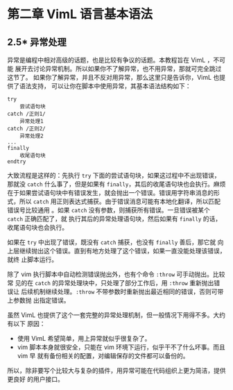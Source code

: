 # 第二章 VimL 语言基本语法

## 2.5\* 异常处理

异常是编程中相对高级的话题，也是比较有争议的话题。本教程旨在 VimL ，不可能
展开去讨论异常机制。所以如果你不了解异常，也不用异常，那就可完全跳过这节了。
如果你了解异常，并且不反对用异常，那么这里只是告诉你，VimL 也提供了语法支持，
可以让你在脚本中使用异常，其基本语法结构如下：

```vim
try
    尝试语句块
catch /正则1/
    异常处理1
catch /正则2/
    异常处理2
...
finally
    收尾语句块
endtry
```

大致流程是这样的：先执行 `try` 下面的尝试语句块，如果这过程中不出现错误，
那就没 `catch` 什么事了，但是如果有 `finally`，其后的收尾语句块也会执行。麻烦
在于如果尝试语句块中有错误发生，就会抛出一个错误。错误用字符串消息的形式，所以
`catch` 用正则表达式捕获。由于错误消息可能有本地化翻译，所以匹配错误号比较通用
。如果 `catch` 没有参数，则捕获所有错误。一旦错误被某个 `catch` 正确匹配了，就
执行其后的异常处理语句块，然后如果有 `finally` 的话，收尾语句块也会执行。

如果在 `try` 中出现了错误，既没有 `catch` 捕获，也没有 `finally` 善后，那它就
向上层继续抛出这个错误。直到有地方处理了这个错误，如果一直没能处理该错误，就终
止脚本运行。

除了 vim 执行脚本中自动检测错误抛出外，也有个命令 `:throw` 可手动抛出。比较常
见的在 `catch` 的异常处理块中，只处理了部分工作后，用 `:throw` 重新抛出错误让
后续机制继续处理。`:throw` 不带参数时重新抛出最近相同的错误，否则可带上参数抛
出指定错误。

虽然 VimL 也提供了这个一套完整的异常处理机制，但一般情况下用得不多。大约有以下
原因：

* 使用 VimL 希望简单，用上异常就似乎很复杂了。
* vim 脚本本身就很安全，只能在 vim 环境下运行，似乎干不了什么坏事。而且 vim 早
  就有备份相关的配置，对编辑保存的文件都可以备份的。

所以，除非要写个比较大与复杂的插件，用异常可能在代码组织上更为简洁，提供更良好
的用户接口。
